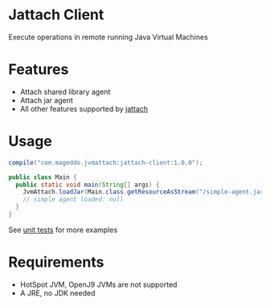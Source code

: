 # Jattach Client
Execute operations in remote running Java Virtual Machines

# Features
* Attach shared library agent
* Attach jar agent
* All other features supported by [jattach][1]

# Usage

```gradle
compile("com.mageddo.jvmattach:jattach-client:1.0.0");
```

```java
public class Main {
  public static void main(String[] args) {
    JvmAttach.loadJar(Main.class.getResourceAsStream("/simple-agent.jar"));
    // simple agent loaded: null
  }
}
```
See [unit tests][2] for more examples 


# Requirements
* HotSpot JVM, OpenJ9 JVMs are not supported
* A JRE, no JDK needed

[1]: https://github.com/apangin/jattach
[2]: jvm-attach/src/test/java/com/mageddo/jvm/attach/JvmAttachTest.java
